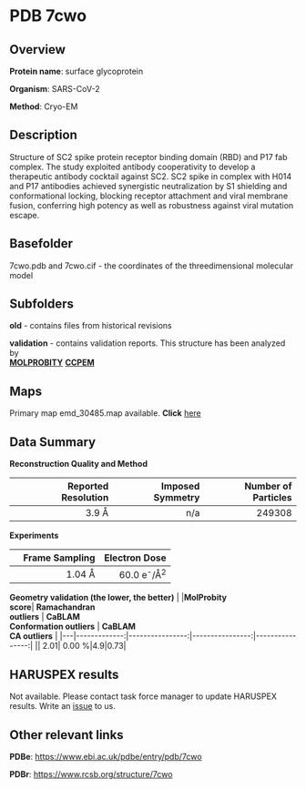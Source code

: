 # PDB 7cwo

## Overview

**Protein name**: surface glycoprotein

**Organism**: SARS-CoV-2

**Method**: Cryo-EM

## Description

Structure of SC2 spike protein receptor binding domain (RBD) and P17 fab complex. The study exploited antibody cooperativity to develop a therapeutic antibody cocktail against SC2.  SC2 spike in complex with H014 and P17 antibodies achieved synergistic neutralization by S1 shielding and conformational locking, blocking receptor attachment and viral membrane fusion, conferring high potency as well as robustness against viral mutation escape.

## Basefolder

7cwo.pdb and 7cwo.cif - the coordinates of the threedimensional molecular model

## Subfolders



**old** - contains files from historical revisions

**validation** - contains validation reports. This structure has been analyzed by <br>  [**MOLPROBITY**](https://github.com/thorn-lab/coronavirus_structural_task_force/tree/master/pdb/surface_glycoprotein/SARS-CoV-2/7cwo/validation/molprobity)   [**CCPEM**](https://github.com/thorn-lab/coronavirus_structural_task_force/tree/master/pdb/surface_glycoprotein/SARS-CoV-2/7cwo/validation/ccpem-validation) 



## Maps

Primary map emd_30485.map available. **Click** [here](http://ftp.wwpdb.org/pub/emdb/structures/EMD-30485/map/) 

## Data Summary
**Reconstruction Quality and Method**

|   | Reported Resolution | Imposed Symmetry | Number of Particles |
|---|-------------:|----------------:|--------------:|
|   |3.9 Å|n/a|249308|

**Experiments**

|   | Frame Sampling | Electron Dose |
|---|-------------:|----------------:|
|   |1.04 Å|60.0 e<sup>-</sup>/Å<sup>2</sup>|

**Geometry validation (the lower, the better)**
|   |**MolProbity<br>score**| **Ramachandran<br>outliers** | **CaBLAM<br>Conformation outliers** | **CaBLAM<br>CA outliers** |
|---|-------------:|----------------:|----------------:|----------------:|
||  2.01|  0.00 %|4.9|0.73|

## HARUSPEX results

Not available. Please contact task force manager to update HARUSPEX results. Write an [issue](https://github.com/thorn-lab/coronavirus_structural_task_force/issues) to us.

## Other relevant links 
**PDBe**:  https://www.ebi.ac.uk/pdbe/entry/pdb/7cwo
 
**PDBr**: https://www.rcsb.org/structure/7cwo 

